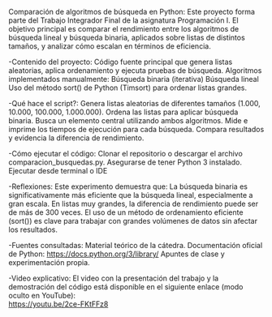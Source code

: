 Comparación de algoritmos de búsqueda en Python:
Este proyecto forma parte del Trabajo Integrador Final de la asignatura Programación I. El objetivo principal es comparar el rendimiento entre los algoritmos de búsqueda lineal y búsqueda binaria, aplicados sobre listas de distintos tamaños, y analizar cómo escalan en términos de eficiencia.

-Contenido del proyecto:
Código fuente principal que genera listas aleatorias, aplica ordenamiento y ejecuta pruebas de búsqueda.
Algoritmos implementados manualmente:
Búsqueda binaria (iterativa)
Búsqueda lineal
Uso del método sort() de Python (Timsort) para ordenar listas grandes.

-Qué hace el script?:
Genera listas aleatorias de diferentes tamaños (1.000, 10.000, 100.000, 1.000.000).
Ordena las listas para aplicar búsqueda binaria.
Busca un elemento central utilizando ambos algoritmos.
Mide e imprime los tiempos de ejecución para cada búsqueda.
Compara resultados y evidencia la diferencia de rendimiento.

-Cómo ejecutar el código:
Clonar el repositorio o descargar el archivo comparacion_busquedas.py.
Asegurarse de tener Python 3 instalado.
Ejecutar desde terminal o IDE

-Reflexiones:
Este experimento demuestra que:
La búsqueda binaria es significativamente más eficiente que la búsqueda lineal, especialmente a gran escala.
En listas muy grandes, la diferencia de rendimiento puede ser de más de 300 veces.
El uso de un método de ordenamiento eficiente (sort()) es clave para trabajar con grandes volúmenes de datos sin afectar los resultados.

-Fuentes consultadas:
Material teórico de la cátedra.
Documentación oficial de Python: https://docs.python.org/3/library/
Apuntes de clase y experimentación propia.

-Video explicativo:
El video con la presentación del trabajo y la demostración del código está disponible en el siguiente enlace (modo oculto en YouTube):  
https://youtu.be/2ce-FKtFFz8

